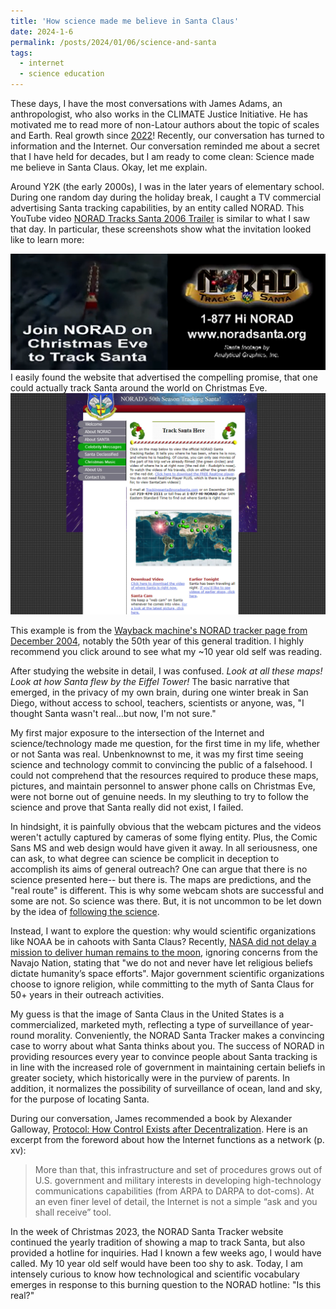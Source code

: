 ```yaml
---
title: 'How science made me believe in Santa Claus'
date: 2024-1-6
permalink: /posts/2024/01/06/science-and-santa
tags:
  - internet
  - science education
---
```

These days, I have the most conversations with James Adams, an anthropologist, who also works in the CLIMATE Justice Initiative. He has motivated me to read more of non-Latour authors about the topic of scales and Earth. Real growth since [2022](https://thi-truong.github.io/posts/2022/01/16/thoughts-reading-latour)! Recently, our conversation has turned to information and the Internet. Our conversation reminded me about a secret that I have held for decades, but I am ready to come clean: Science made me believe in Santa Claus. Okay, let me explain.

Around Y2K (the early 2000s), I was in the later years of elementary school. During one random day during the holiday break, I caught a TV commercial advertising Santa tracking capabilities, by an entity called NORAD. This YouTube video [NORAD Tracks Santa 2006 Trailer](youtube.com/watch?v=XcMvAeic-sY) is similar to what I saw that day. In particular, these screenshots show what the invitation looked like to learn more:

<img src="/images/NORAD_commercial_2006.png" alt="Screenshots of commercial showing graphics of Santa Claus and reindeer over a neighborhood, with text: Join NORAD on Christmas Eve to Track Santa. 1-877-Hi NORAD www.noradsanta.org, Santa footage by Analytical Graphics, Inc.">
I easily found the website that advertised the compelling promise, that one could actually track Santa around the world on Christmas Eve.

<img src="/images/NORAD_Track_Santa_Here_2004.png" alt="Screenshot of NORAD Santa Tracker page from December 2004 showing map and links to learn more">

This example is from the [Wayback machine's NORAD tracker page from December 2004](https://web.archive.org/web/20041230202809/http://www.noradsanta.org/english/radar/index.html), notably the 50th year of this general tradition. I highly recommend you click around to see what my ~10 year old self was reading.

After studying the website in detail, I was confused. *Look at all these maps! Look at how Santa flew by the Eiffel Tower!* The basic narrative that emerged, in the privacy of my own brain, during one winter break in San Diego, without access to school, teachers, scientists or anyone, was, "I thought Santa wasn't real...but now, I'm not sure."

My first major exposure to the intersection of the Internet and science/technology made me question, for the first time in my life, whether or not Santa was real. Unbenknownst to me, it was my first time seeing science and technology commit to convincing the public of a falsehood. I could not comprehend that the resources required to produce these maps, pictures, and maintain personnel to answer phone calls on Christmas Eve, were not borne out of genuine needs. In my sleuthing to try to follow the science and prove that Santa really did not exist, I failed.

In hindsight, it is painfully obvious that the webcam pictures and the videos weren't actully captured by cameras of some flying entity. Plus, the Comic Sans MS and web design would have given it away. In all seriousness, one can ask, to what degree can science be complicit in deception to accomplish its aims of general outreach? One can argue that there is no science presented here-- but there is. The maps are predictions, and the "real route" is different. This is why some webcam shots are successful and some are not. So science was there. But, it is not uncommon to be let down by the idea of [following the science](https://www.philosophyetc.net/2021/01/theres-no-such-thing-as-following.html).

Instead, I want to explore the question: why would scientific organizations like NOAA be in cahoots with Santa Claus? Recently, [NASA did not delay a mission to deliver human remains to the moon](https://www.space.com/nasa-responds-navajo-nation-objection-human-remains-moon), ignoring concerns from the Navajo Nation, stating that "we do not and never have let religious beliefs dictate humanity’s space efforts". Major government scientific organizations choose to ignore religion, while committing to the myth of Santa Claus for 50+ years in their outreach activities. 

My guess is that the image of Santa Claus in the United States is a commercialized, marketed myth, reflecting a type of surveillance of year-round morality. Conveniently, the NORAD Santa Tracker makes a convincing case to worry about what Santa thinks about you. The success of NORAD in providing resources every year to convince people about Santa tracking is in line with the increased role of government in maintaining certain beliefs in greater society, which historically were in the purview of parents. In addition, it normalizes the possibility of surveillance of ocean, land and sky, for the purpose of locating Santa.

During our conversation, James recommended a book by Alexander Galloway, [Protocol: How Control Exists after Decentralization](https://mitpress.mit.edu/9780262572330/protocol/). Here is an excerpt from the foreword about how the Internet functions as a network (p. xv):

> More than that, this infrastructure and set of procedures grows out of U.S. government and military interests in developing high-technology communications capabilities (from ARPA to DARPA to dot-coms). At an even finer level of detail, the Internet is not a simple “ask and you shall receive” tool. 

In the week of Christmas 2023, the NORAD Santa Tracker website continued the yearly tradition of showing a map to track Santa, but also provided a hotline for inquiries. Had I known a few weeks ago, I would have called. My 10 year old self would have been too shy to ask. Today, I am intensely curious to know how technological and scientific vocabulary emerges in response to this burning question to the NORAD hotline: "Is this real?"
